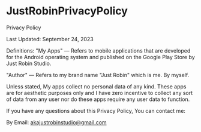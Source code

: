 # JustRobinPrivacyPolicy

Privacy Policy

Last Updated: September 24, 2023

Definitions:
"My Apps" — Refers to mobile applications that are developed for the Android operating system and published on the Google Play Store by Just Robin Studio.

"Author" — Refers to my brand name "Just Robin" which is me. By myself.

Unless stated, My apps collect no personal data of any kind. These apps are for aesthetic purposes only and I have zero incentive to collect any sort of data from any user nor do these apps require any user data to function.

If you have any questions about this Privacy Policy, You can contact me:

By Email: akajustrobinstudio@gmail.com
